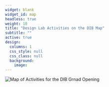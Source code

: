 ```yaml
---
widget: blank
widget_id: map
headless: true
weight: 10
title: "Design Lab Activities on the DIB Map"
subtitle: ""
active: true
design:
  columns: 1
  css_style: null
  css_class: null
  background:
    image: 
---
```

![Map of Activities for the DIB Grnad Opening](/images/map.jpeg)